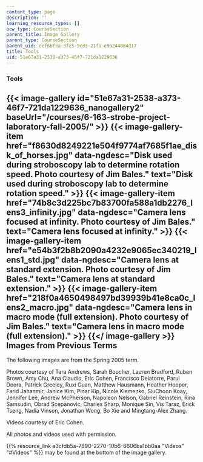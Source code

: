 ```yaml
---
content_type: page
description: ''
learning_resource_types: []
ocw_type: CourseSection
parent_title: Image Gallery
parent_type: CourseSection
parent_uid: eef6bfea-3fc5-9cd3-21fa-e9b244084d17
title: Tools
uid: 51e67a31-2538-a373-46f7-721da1229636
---
```


### Tools
{{< image-gallery id="51e67a31-2538-a373-46f7-721da1229636_nanogallery2" baseUrl="/courses/6-163-strobe-project-laboratory-fall-2005/" >}}
{{< image-gallery-item href="f8630d8249221e504f9774af7685f1ae_disk_of_horses.jpg" data-ngdesc="Disk used during stroboscopy lab to determine rotation speed. Photo courtesy of Jim Bales." text="Disk used during stroboscopy lab to determine rotation speed." >}}
{{< image-gallery-item href="74b8c3d225bc7b83700fa588a1db2276_lens3_infinity.jpg" data-ngdesc="Camera lens focused at infinity. Photo courtesy of Jim Bales." text="Camera lens focused at infinity." >}}
{{< image-gallery-item href="e54b3f2b8b2090a4232e9065ec340219_lens1_std.jpg" data-ngdesc="Camera lens at standard extension. Photo courtesy of Jim Bales." text="Camera lens at standard extension." >}}
{{< image-gallery-item href="218f0a4650498497bd39939b41e8ca0c_lens2_macro.jpg" data-ngdesc="Camera lens in macro mode (full extension). Photo courtesy of Jim Bales." text="Camera lens in macro mode (full extension)." >}}
{{</ image-gallery >}}
Images from Previous Terms
--------------------------

The following images are from the Spring 2005 term.

Photos courtesy of Tara Andrews, Sarah Boucher, Lauren Bradford, Ruben Brown, Amy Chu, Ana Claudio, Eric Cohen, Francisco Delatorre, Parul Deora, Patrick Greeley, Ruxi Guan, Matthew Hausmann, Heather Hooper, Farid Jahanmir, Janice Kim, Pinar Kip, Nicole Klemenko, SiuChoon Koay, Jennifer Lee, Andrew McPherson, Napoleon Nelson, Gabriel Reinstein, Rina Samsudin, Obrad Scepanovic, Charles Sharp, Monique Sin, Vis Taraz, Erick Tseng, Nadia Vinson, Jonathan Wong, Bo Xie and Mingtang-Alex Zhang.

Videos courtesy of Eric Cohen.

All photos and videos used with permission.

  
  
{{% resource_link a3cfdb5a-7890-2270-10b6-6606ba1bb0aa "Videos" "#Videos" %}} may be found at the bottom of the image gallery.